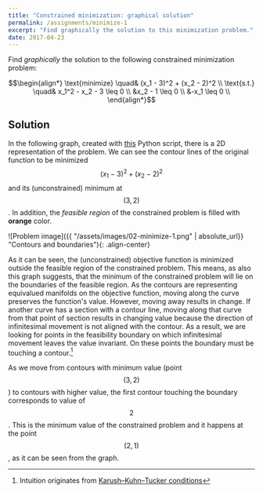 ```yaml
---
title: "Constrained minimization: graphical solution" 
permalink: /assignments/minimize-1
excerpt: "Find graphically the solution to this minimization problem."
date: 2017-04-23
---
```


Find *graphically* the solution to the following constrained minimization problem:

$$\begin{align*}
  \text{minimize} \quad& (x_1 - 3)^2 + (x_2 - 2)^2 \\
  \text{s.t.} \quad& x_1^2 - x_2 - 3 \leq 0 \\
                   &x_2 - 1 \leq 0 \\
                   &-x_1 \leq 0 \\
\end{align*}$$

## Solution

In the following graph, created with [this][script] Python script, there is a 2D
representation of the problem. We can see the contour lines of the original function
to be minimized $$(x_1 - 3)^2 + (x_2 - 2)^2$$ and its (unconstrained) minimum at
$$(3, 2)$$. In addition, the *feasible region* of the constrained problem is filled
with **orange** color.

![Problem image]({{ "/assets/images/02-minimize-1.png" | absolute_url}} "Contours and boundaries"){: .align-center} 

As it can be seen, the (unconstrained) objective function is minimized outside the
feasible region of the constrained problem. This means, as also this graph suggests,
that the minimum of the constrained problem will lie on the boundaries of the feasible
region. As the contours are representing equivalued manifolds on the objective function,
moving along the curve preserves the function's value. However, moving away results in
change. If another curve has a section with a contour line, moving
along that curve from that point of section results in changing value because the
direction of infinitesimal movement is not aligned with the contour. As a result,
we are looking for points in the feasibility boundary on which infinitesimal movement
leaves the value invariant. On these points the boundary must be touching a contour.[^1]

[^1]: Intuition originates from [Karush–Kuhn–Tucker conditions][KKT]

As we move from contours with minimum value (point $$(3, 2)$$) to contours with higher value,
the first contour touching the boundary corresponds to value of $$2$$. This is the
minimum value of the constrained problem and it happens at the point $$(2, 1)$$, as
it can be seen from the graph.

[script]: https://github.com/tsirif/optimization-auth-course/blob/master/src/02-minimize-1.py 
[KKT]: https://en.wikipedia.org/wiki/Karush%E2%80%93Kuhn%E2%80%93Tucker_conditions
